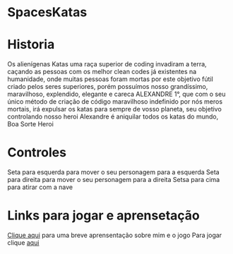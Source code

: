 # SpacesKatas

# Historia
 Os alienígenas Katas uma raça superior de coding invadiram a terra, caçando as pessoas com os melhor clean codes já existentes na humanidade, onde muitas pessoas foram mortas por este objetivo fútil criado pelos seres superiores, porém possuímos nosso grandíssimo, maravilhoso, explendido, elegante e careca ALEXANDRE 1°, que com o seu único método de criação de código maravilhoso indefinido por nós meros mortais, irá expulsar os katas para sempre de vosso planeta, seu objetivo controlando nosso heroi Alexandre é aniquilar todos os katas do mundo, Boa Sorte Heroi

# Controles
 Seta para esquerda para mover o seu personagem para a esquerda
Seta para direita para mover o seu personagem para a direita
Setsa para cima para atirar com a nave

# Links para jogar e aprensetação
 [Clique aqui](https://docs.google.com/presentation/d/1sKwHYO3K7jVDiTCDIS99PXnVx_eDpBWoR5aBL7pZ_eg/edit?usp=sharing) para uma breve aprensentação sobre mim e o jogo
Para jogar clique [aqui](https://rozyar.github.io/KatasInvasion/)
